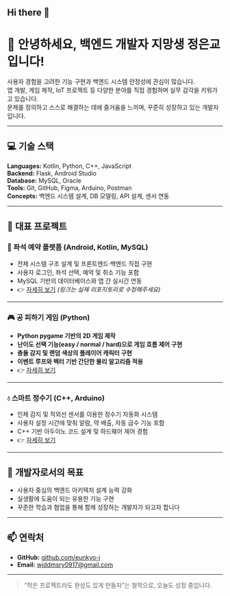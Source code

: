 ## Hi there 👋

# 👋 안녕하세요, 백엔드 개발자 지망생 정은교입니다!

사용자 경험을 고려한 기능 구현과 백엔드 시스템 안정성에 관심이 많습니다.  
앱 개발, 게임 제작, IoT 프로젝트 등 다양한 분야를 직접 경험하며 실무 감각을 키워가고 있습니다.  
문제를 정의하고 스스로 해결하는 데에 즐거움을 느끼며, 꾸준히 성장하고 있는 개발자입니다.

---

## 💻 기술 스택

**Languages:** Kotlin, Python, C++, JavaScript  
**Backend:** Flask, Android Studio  
**Database:** MySQL, Oracle  
**Tools:** Git, GitHub, Figma, Arduino, Postman  
**Concepts:** 백엔드 시스템 설계, DB 모델링, API 설계, 센서 연동

---

## 🚀 대표 프로젝트

### 🎫 좌석 예약 플랫폼 (Android, Kotlin, MySQL)
- 전체 시스템 구조 설계 및 프론트엔드·백엔드 직접 구현
- 사용자 로그인, 좌석 선택, 예약 및 취소 기능 포함
- MySQL 기반의 데이터베이스와 앱 간 실시간 연동
- 👉 [자세히 보기](https://github.com/eunkyo-j/seat-reservation) *(링크는 실제 리포지토리로 수정해주세요)*

---

### 🎮 공 피하기 게임 (Python)

- **Python pygame 기반의 2D 게임 제작**
- **난이도 선택 기능(easy / normal / hard)으로 게임 흐름 제어 구현**
- **충돌 감지 및 랜덤 색상의 플레이어 캐릭터 구현**
- **이벤트 루프와 벡터 기반 간단한 물리 알고리즘 적용**
- 👉 [자세히 보기](https://github.com/eunkyo-j/ball_game)

---

### 💧 스마트 정수기 (C++, Arduino)
- 인체 감지 및 적외선 센서를 이용한 정수기 자동화 시스템
- 사용자 설정 시간에 맞춰 알람, 약 배출, 자동 급수 기능 포함
- C++ 기반 아두이노 코드 설계 및 하드웨어 제어 경험
- 👉 [자세히 보기](https://github.com/eunkyo-j/-.git)

---

## 🎯 개발자로서의 목표

- 사용자 중심의 백엔드 아키텍처 설계 능력 강화
- 실생활에 도움이 되는 유용한 기능 구현
- 꾸준한 학습과 협업을 통해 함께 성장하는 개발자가 되고자 합니다

---

## 📫 연락처

- **GitHub:** [github.com/eunkyo-j](https://github.com/eunkyo-j)
- **Email:** wjddmsry0917@gmail.com

---

> “작은 프로젝트라도 완성도 있게 만들자”는 철학으로, 오늘도 성장 중입니다.

